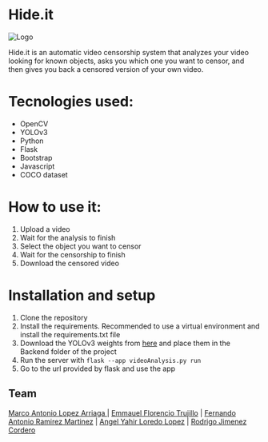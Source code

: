 # Hide.it
![Logo](https://i.imgur.com/WQwHIEi.png)

Hide.it is an automatic video censorship system that analyzes your video looking for known objects, asks you which one you want to censor, and then gives you back
a censored version of your own video.

# Tecnologies used:
- OpenCV
- YOLOv3
- Python
- Flask
- Bootstrap
- Javascript
- COCO dataset

# How to use it:
1. Upload a video
2. Wait for the analysis to finish
3. Select the object you want to censor
4. Wait for the censorship to finish
5. Download the censored video


# Installation and setup
1. Clone the repository
2. Install the requirements. Recommended to use a virtual environment and install the requirements.txt file
3. Download the YOLOv3 weights from [here](https://pjreddie.com/media/files/yolov3.weights) and place them in the Backend folder of the project
4. Run the server with `flask --app videoAnalysis.py run`
5. Go to the url provided by flask and use the app

## Team


[Marco Antonio Lopez Arriaga ](https://github.com/marcoantonnlopez) | [Emmauel Florencio Trujillo](https://github.com/EmmanuelFlorencioT) | 
[Fernando Antonio Ramirez Martinez](https://github.com/FernandoRmzMtz) | [Angel Yahir Loredo Lopez](https://github.com/MisterChief53) |
[Rodrigo Jimenez Cordero](https://github.com/RodrigoJC20)